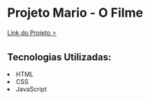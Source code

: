 <h1> Projeto Mario - O Filme </h1>
  
<p><a href="https://jumelloviana.github.io/projeto-mario-bros/"> Link do Projeto ⭐</a></p>

<h2> Tecnologias Utilizadas: </h2>
<li>HTML</li>
<li>CSS</li>
<li>JavaScript</li>
